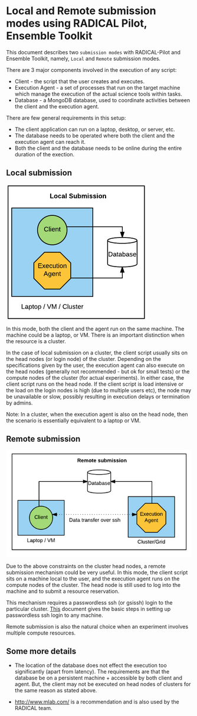 # Local and Remote submission modes using RADICAL Pilot, Ensemble Toolkit

This document describes two `submission modes` with RADICAL-Pilot and Ensemble Toolkit, namely, `Local` and `Remote` submission modes. 

There are 3 major components involved in the execution of any script:

* Client - the script that the user creates and executes.
* Execution Agent - a set of processes that run on the target machine which manage the execution of the actual science tools within tasks.
* Database - a MongoDB database, used to coordinate activities between the client and the execution agent.

There are few general requirements in this setup:

* The client application can run on a laptop, desktop, or server, etc.
* The database needs to be operated where both the client and the execution agent can reach it.
* Both the client and the database needs to be online during the entire duration of the exection.

## Local submission 

![local_submission](./figs/local_submission.png)

In this mode, both the client and the agent run on the same machine. The machine could be a laptop, or VM. There is an important distinction when the resource is a cluster.

In the case of local submission on a cluster, the client script usually sits on the head nodes (or login node) of the cluster. Depending on the specifications given by the user, the execution agent can also execute on the head nodes (generally not recommended - but ok for small tests) or the compute nodes of the cluster (for actual experiments). In either case, the client script runs on the head node. If the client script is load intensive or the load on the login nodes is high (due to multiple users etc), the node may be unavailable or slow, possibly resulting in execution delays or termination by admins.

Note: In a cluster, when the execution agent is also on the head node, then the scenario is essentially equivalent to a laptop or VM.

## Remote submission

![remote_submission](./figs/remote_submission.png)

Due to the above constraints on the cluster head nodes, a remote submission mechanism could be very useful. In this mode, the client script sits on a machine local to the user, and the execution agent runs on the compute nodes of the cluster. The head node is still used to log into the machine and to submit a resource reservation.

This mechanism requires a passwordless ssh (or gsissh) login to the particular cluster. [This](http://linuxproblem.org/art_9.html) document gives the basic steps in setting up passwordless ssh login to any machine.

Remote submission is also the natural choice when an experiment involves multiple compute resources.


## Some more details

* The location of the database does not effect the execution too significantly (apart from latency). The requirements are that the database be on a persistent machine + accessible by both client and agent. But, the client may not be executed on head nodes of clusters for the same reason as stated above.

* http://www.mlab.com/ is a recommendation and is also used by the RADICAL team.
